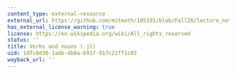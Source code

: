 ```yaml
---
content_type: external-resource
external_url: https://github.com/mitmath/18S191/blob/Fall20/lecture_notebooks/week5/verbs-and-nouns.jl
has_external_license_warning: true
license: https://en.wikipedia.org/wiki/All_rights_reserved
status: ''
title: Verbs and nouns (.jl)
uid: 1dfc8d36-1adb-4b0a-b91f-917c21ff1c03
wayback_url: ''
---
```

